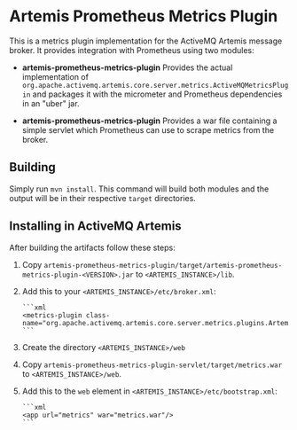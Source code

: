# Artemis Prometheus Metrics Plugin

This is a metrics plugin implementation for the ActiveMQ Artemis message broker.
It provides integration with Prometheus using two modules:

- **artemis-prometheus-metrics-plugin** Provides the actual implementation of
  `org.apache.activemq.artemis.core.server.metrics.ActiveMQMetricsPlugin` and
  packages it with the micrometer and Prometheus dependencies in an "uber" jar.

- **artemis-prometheus-metrics-plugin** Provides a war file containing a simple
  servlet which Prometheus can use to scrape metrics from the broker.

## Building

Simply run `mvn install`. This command will build both modules and the output
will be in their respective `target` directories.

## Installing in ActiveMQ Artemis

After building the artifacts follow these steps:

1. Copy `artemis-prometheus-metrics-plugin/target/artemis-prometheus-metrics-plugin-<VERSION>.jar`
   to `<ARTEMIS_INSTANCE>/lib`.

1. Add this to your `<ARTEMIS_INSTANCE>/etc/broker.xml`:

       ```xml
       <metrics-plugin class-name="org.apache.activemq.artemis.core.server.metrics.plugins.ArtemisPrometheusMetricsPlugin"/>
       ```

1. Create the directory `<ARTEMIS_INSTANCE>/web`

1. Copy `artemis-prometheus-metrics-plugin-servlet/target/metrics.war` to `<ARTEMIS_INSTANCE>/web`.

1. Add this to the `web` element in `<ARTEMIS_INSTANCE>/etc/bootstrap.xml`:

       ```xml
       <app url="metrics" war="metrics.war"/>
       ```